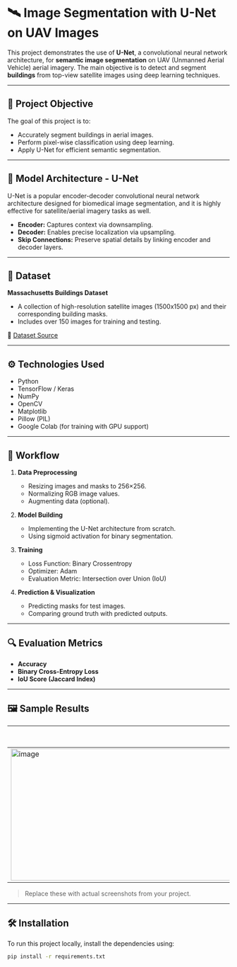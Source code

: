 # 🛰️ Image Segmentation with U-Net on UAV Images

This project demonstrates the use of **U-Net**, a convolutional neural network architecture, for **semantic image segmentation** on UAV (Unmanned Aerial Vehicle) aerial imagery. The main objective is to detect and segment **buildings** from top-view satellite images using deep learning techniques.

---

## 📌 Project Objective

The goal of this project is to:
- Accurately segment buildings in aerial images.
- Perform pixel-wise classification using deep learning.
- Apply U-Net for efficient semantic segmentation.

---

## 🧠 Model Architecture - U-Net

U-Net is a popular encoder-decoder convolutional neural network architecture designed for biomedical image segmentation, and it is highly effective for satellite/aerial imagery tasks as well.

- **Encoder:** Captures context via downsampling.
- **Decoder:** Enables precise localization via upsampling.
- **Skip Connections:** Preserve spatial details by linking encoder and decoder layers.

---

## 📁 Dataset

**Massachusetts Buildings Dataset**
- A collection of high-resolution satellite images (1500x1500 px) and their corresponding building masks.
- Includes over 150 images for training and testing.

📎 [Dataset Source](https://www.cs.toronto.edu/~vmnih/data/)

---

## ⚙️ Technologies Used

- Python
- TensorFlow / Keras
- NumPy
- OpenCV
- Matplotlib
- Pillow (PIL)
- Google Colab (for training with GPU support)

---

## 🚀 Workflow

1. **Data Preprocessing**
   - Resizing images and masks to 256×256.
   - Normalizing RGB image values.
   - Augmenting data (optional).

2. **Model Building**
   - Implementing the U-Net architecture from scratch.
   - Using sigmoid activation for binary segmentation.

3. **Training**
   - Loss Function: Binary Crossentropy
   - Optimizer: Adam
   - Evaluation Metric: Intersection over Union (IoU)

4. **Prediction & Visualization**
   - Predicting masks for test images.
   - Comparing ground truth with predicted outputs.

---

## 🔍 Evaluation Metrics

- **Accuracy**
- **Binary Cross-Entropy Loss**
- **IoU Score (Jaccard Index)**

---

## 🖼️ Sample Results

| Original Image | Ground Truth | Predicted Mask |
|----------------|--------------|----------------|
| <img width="1182" height="298" alt="image" src="https://github.com/user-attachments/assets/944eb8b6-e0e5-4c3c-9bd7-7f9323032a1b" />

> Replace these with actual screenshots from your project.

---

## 🛠️ Installation

To run this project locally, install the dependencies using:

```bash
pip install -r requirements.txt

